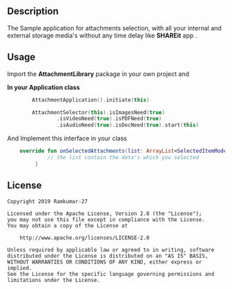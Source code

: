 ## Description
   The Sample application for attachments selection, with all your internal and external storage media's without any time delay like **SHAREit** app .
   
   
## Usage
  Import the **AttachmentLibrary** package in your own project and 
  
  
  **In your Application class**
```kotlin
        AttachmentApplication().initiate(this)
```   
 
```kotlin
        AttachmentSelector(this).isImagesNeed(true)
                .isVideoNeed(true).isPDFNeed(true)
                .isAudioNeed(true).isDocNeed(true).start(this)        
``` 

And Implement this interface in your class

```kotlin
    override fun onSelectedAttachments(list: ArrayList<SelectedItemModel>) {
             // the list contain the data's which you selected 
         }   
```

## License
```
Copyright 2019 Ramkumar-27

Licensed under the Apache License, Version 2.0 (the "License");
you may not use this file except in compliance with the License.
You may obtain a copy of the License at

    http://www.apache.org/licenses/LICENSE-2.0

Unless required by applicable law or agreed to in writing, software
distributed under the License is distributed on an "AS IS" BASIS,
WITHOUT WARRANTIES OR CONDITIONS OF ANY KIND, either express or implied.
See the License for the specific language governing permissions and
limitations under the License.
```

      
      